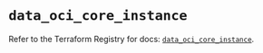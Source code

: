 # `data_oci_core_instance`

Refer to the Terraform Registry for docs: [`data_oci_core_instance`](https://registry.terraform.io/providers/hashicorp/oci/7.19.0/docs/data-sources/core_instance).
